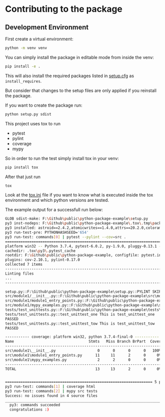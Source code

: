 # Contributing to the package

## Development Environment

First create a virtual environment:
```bash
python -m venv venv
```

You can simply install the package in editable mode from inside the venv:

```bash
pip install -e .
```

This will also install the required packages listed in [setup.cfg](setup.cfg) as `install_requires`.

But consider that changes to the setup files are only applied if you reinstall the package.

If you want to create the package run:

```bash
python setup.py sdist
```

This project uses tox to run 
* pytest
* pylint
* coverage
* mypy

So in order to run the test simply install tox in your venv:

```bash
pip install tox
```

After that just run
```bash
tox
```

Look at the [tox.ini](tox.ini) file if you want to know what
is executed inside the tox environment and which python versions are tested.

The example output for a successfull run below:
```bash
GLOB sdist-make: F:\Github\public\python-package-example\setup.py
py3 inst-nodeps: F:\Github\public\python-package-example\.tox\.tmp\package\1\python-package-example-0.1.0.zip
py3 installed: astroid==2.4.2,atomicwrites==1.4.0,attrs==20.2.0,colorama==0.4.3,coverage==5.3,importlib-metadata==1.7.0,iniconfig==1.0.1,isort==5.5.3,lazy-object-proxy==1.4.3,mccabe==0.6.1,more-itertools==8.5.0,mypy==0.782,mypy-extensions==0.4.3,packaging==20.4,pluggy==0.13.1,py==1.9.0,pylint==2.6.0,pyparsing==2.4.7,pytest==6.0.2,pytest-cov==2.10.1,pytest-pylint==0.17.0,python-package-example==0.1.0,six==1.15.0,toml==0.10.1,typed-ast==1.4.1,typing-extensions==3.7.4.3,wrapt==1.12.1,zipp==3.2.0 
py3 run-test-pre: PYTHONHASHSEED='654'
py3 run-test: commands[0] | pytest --pylint --cov=src .
======================================================================== test session starts ========================================================================
platform win32 -- Python 3.7.4, pytest-6.0.2, py-1.9.0, pluggy-0.13.1 -- f:\github\public\python-package-example\.tox\py3\scripts\python.exe
cachedir: .tox\py3\.pytest_cache
rootdir: F:\Github\public\python-package-example, configfile: pytest.ini
plugins: cov-2.10.1, pylint-0.17.0
collected 7 items
--------------------------------------------------------------------------------
Linting files
...
--------------------------------------------------------------------------------

setup.py::F:\Github\public\python-package-example\setup.py::PYLINT SKIPPED
src/module1/__init__.py::F:\Github\public\python-package-example\src\module1\__init__.py::PYLINT SKIPPED
src/module1/module1_entry_points.py::F:\Github\public\python-package-example\src\module1\module1_entry_points.py::PYLINT PASSED
src/module1/mypy_examples.py::F:\Github\public\python-package-example\src\module1\mypy_examples.py::PYLINT PASSED
tests/test_unittests.py::F:\Github\public\python-package-example\tests\test_unittests.py::PYLINT PASSED
tests/test_unittests.py::test_unittest_one This is test_unittest_one
PASSED
tests/test_unittests.py::test_unittest_tow This is test_unittest_tow
PASSED

----------- coverage: platform win32, python 3.7.4-final-0 -----------
Name                                  Stmts   Miss Branch BrPart  Cover
-----------------------------------------------------------------------
src\module1\__init__.py                   0      0      0      0   100%
src\module1\module1_entry_points.py      11     11      2      0     0%
src\module1\mypy_examples.py              2      2      0      0     0%
-----------------------------------------------------------------------
TOTAL                                    13     13      2      0     0%


=================================================================== 5 passed, 2 skipped in 0.39s ==================================================================== 
py3 run-test: commands[1] | coverage html
py3 run-test: commands[2] | mypy src tests
Success: no issues found in 4 source files
______________________________________________________________________________ summary ______________________________________________________________________________ 
  py3: commands succeeded
  congratulations :)
```